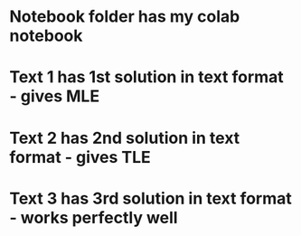 # Notebook folder has my colab notebook
# Text 1 has 1st solution in text format - gives MLE
# Text 2 has 2nd solution in text format - gives TLE
# Text 3 has 3rd solution in text format - works perfectly well
